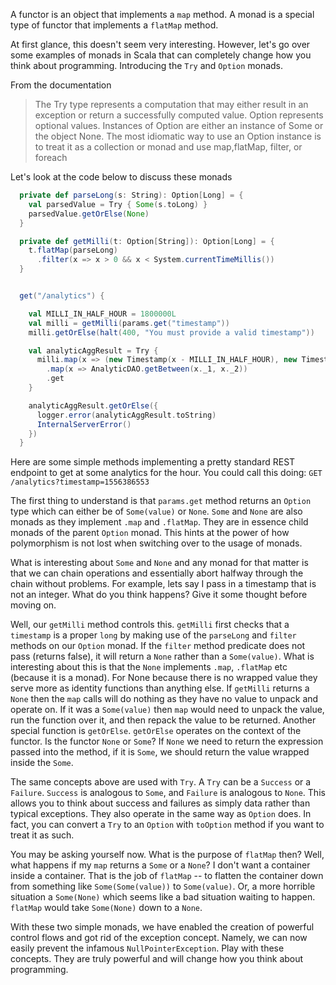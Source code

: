 A functor is an object that implements a `map` method. A monad is a special type of functor that implements a `flatMap` method.

At first glance, this doesn't seem very interesting. However, let's go over some examples of monads in Scala that can completely change how you think about programming. Introducing the `Try` and `Option` monads.

From the documentation

> The Try type represents a computation that may either result in an exception or return a successfully computed value.
> Option represents optional values. Instances of Option are either an instance of Some or the object None. The most idiomatic way to use an Option instance is to treat it as a collection or monad and use map,flatMap, filter, or foreach

Let's look at the code below to discuss these monads

```scala
  private def parseLong(s: String): Option[Long] = {
    val parsedValue = Try { Some(s.toLong) }
    parsedValue.getOrElse(None)
  }

  private def getMilli(t: Option[String]): Option[Long] = {
    t.flatMap(parseLong)
      .filter(x => x > 0 && x < System.currentTimeMillis())
  }


  get("/analytics") {

    val MILLI_IN_HALF_HOUR = 1800000L
    val milli = getMilli(params.get("timestamp"))
    milli.getOrElse(halt(400, "You must provide a valid timestamp"))

    val analyticAggResult = Try {
      milli.map(x => (new Timestamp(x - MILLI_IN_HALF_HOUR), new Timestamp(x + MILLI_IN_HALF_HOUR)))
        .map(x => AnalyticDAO.getBetween(x._1, x._2))
        .get
    }

    analyticAggResult.getOrElse({
      logger.error(analyticAggResult.toString)
      InternalServerError()
    })
  }
```

Here are some simple methods implementing a pretty standard REST endpoint to get at some analytics for the hour.
You could call this doing: `GET /analytics?timestamp=1556386553`

The first thing to understand is that `params.get` method returns an `Option` type which can either be of `Some(value)` or `None`. `Some` and `None` are also monads as they implement `.map` and `.flatMap`. They are in essence child monads of the parent `Option` monad. This hints at the power of how polymorphism is not lost when switching over to the usage of monads.

What is interesting about `Some` and `None` and any monad for that matter is that we can chain operations and essentially abort halfway through the chain without problems. For example, lets say I pass in a timestamp that is not an integer. What do you think happens? Give it some thought before moving on.

Well, our `getMilli` method controls this. `getMilli` first checks that a `timestamp` is a proper `long` by making use of the `parseLong` and `filter` methods on our `Option` monad. If the `filter` method predicate does not pass (returns false), it will return a `None` rather than a `Some(value)`. What is interesting about this is that the `None` implements `.map`, `.flatMap` etc (because it is a monad). For None because there is no wrapped value they serve more as identity functions than anything else. If `getMilli` returns a `None` then the `map` calls will do nothing as they have no value to unpack and operate on. If it was a `Some(value)` then `map` would need to unpack the value, run the function over it, and then repack the value to be returned. Another special function is `getOrElse`. `getOrElse` operates on the context of the functor. Is the functor `None` or `Some`? If `None` we need to return the expression passed into the method, if it is `Some`, we should return the value wrapped inside the `Some`.

The same concepts above are used with `Try`. A `Try` can be a `Success` or a `Failure`. `Success` is analogous to `Some`, and `Failure` is analogous to `None`. This allows you to think about success and failures as simply data rather than typical exceptions. They also operate in the same way as `Option` does. In fact, you can convert a `Try` to an `Option` with `toOption` method if you want to treat it as such.

You may be asking yourself now. What is the purpose of `flatMap` then? Well, what happens if my `map` returns a `Some` or a `None`? I don't want a container inside a container. That is the job of `flatMap` -- to flatten the container down from something like `Some(Some(value))` to `Some(value)`. Or, a more horrible situation a `Some(None)` which seems like a bad situation waiting to happen. `flatMap` would take `Some(None)` down to a `None`.

With these two simple monads, we have enabled the creation of powerful control flows and got rid of the exception concept. Namely, we can now easily prevent the infamous `NullPointerException`. Play with these concepts. They are truly powerful and will change how you think about programming.
